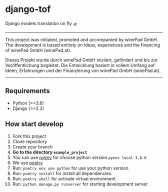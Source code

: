# django-tof
Django models translation on fly 🛸️

----
This project was initiated, promoted and accompanied by winePad GmbH. The development is based entirely on ideas, experiences and the financing of winePad GmbH (winePad.at).

Dieses Projekt wurde durch winePad GmbH iniziiert, gefördert und bis zur Veröffentlichung begleitet. Die Entwicklung basiert in vollem Umfang auf Ideen, Erfahrungen und der Finanzierung von winePad GmbH (winePad.at).

----

## Requirements

- Python (\>=3.6)
- Django (\>=2.2)

## How start develop
1. Fork this project
1. Clone repository
1. Create your branch
1. **Go to the directory `example_project`**
1. You can use [pyenv](https://github.com/pyenv/pyenv) for choose python version `pyenv local 3.8.0`
1. We use [poetry](https://poetry.eustace.io/docs/#installation)
1. Run: `poetry env use python` for use your python version.
1. Run: `poetry install` for install all dependencies.
1. Run: `poetry shell` for activate virtual environment.
1. Run: `python manage.py runserver` for starting development server

